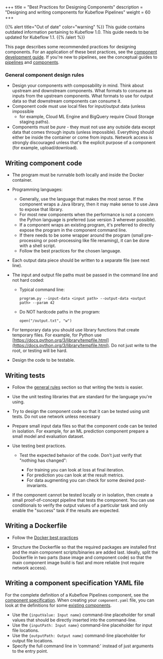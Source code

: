 +++
title = "Best Practices for Designing Components"
description = "Designing and writing components for Kubeflow Pipelines"
weight = 60
+++

{{% alert title="Out of date" color="warning" %}}
This guide contains outdated information pertaining to Kubeflow 1.0. This guide
needs to be updated for Kubeflow 1.1.
{{% /alert %}}


This page describes some recommended practices for designing
components. For an application of these best practices, see the
[component development guide](/docs/pipelines/sdk/component-development). If 
you're new to pipelines, see the conceptual guides to 
[pipelines](/docs/pipelines/concepts/pipeline/)
and [components](/docs/pipelines/concepts/component/).

<a id="general"></a>
### General component design rules

*   Design your components with composability in mind. Think about
    upstream and downstream components. What formats to consume as inputs from
    the upstream components. What formats to use for output data so that
    downstream components can consume it.
*   Component code must use local files for input/output data (unless impossible
    - for example, Cloud ML Engine and BigQuery require Cloud Storage staging
    paths).
*   Components must be *pure* - they must not use any outside data except data
    that comes through inputs (unless impossible). Everything should either be
    inside the container or come from inputs. Network access is strongly
    discouraged unless that's the explicit purpose of a component (for example,
    upload/download).

## Writing component code

*   The program must be runnable both locally and inside the Docker
    container.
*   Programming languages:

    *   Generally, use the language that makes the most sense. If the
        component wraps a Java library, then it may make sense to use Java to
        expose that library.
    *   For most new components when the performance is not a concern
        the Python language is preferred (use version 3 wherever possible).
    *   If a component wraps an existing program, it's preferred to
        directly expose the program in the component command line.
    *   If there needs to be some wrapper around the program (small
        pre-processing or post-processing like file renaming), it can be done
        with a shell script.
    *   Follow the best practices for the chosen language.

*   Each output data piece should be written to a separate file (see next line).
*   The input and output file paths must be passed in the command line and
    not hard coded:

    *   Typical command line:

        ```
        program.py --input-data <input path> --output-data <output path> --param 42
        ```

    *   Do NOT hardcode paths in the program:
    
        ```
        open("/output.txt", "w")
        ```

*   For temporary data you should use library functions that create
    temporary files. For example, for Python use
    [https://docs.python.org/3/library/tempfile.html](https://docs.python.org/3/library/tempfile.html).
    Do not just write to the root, or testing will be hard.
*   Design the code to be testable.

## Writing tests

*   Follow the [general rules](#general) section so that writing the tests is
    easier.
*   Use the unit testing libraries that are standard for the language you're
    using.
*   Try to design the component code so that it can be tested using unit tests.
    Do not use network unless necessary

*   Prepare small input data files so that the component code can be tested in
    isolation. For example, for an ML prediction component prepare a small model
    and evaluation dataset.

*   Use testing best practices.

    *   Test the expected behavior of the code. Don't just verify that
        "nothing has changed":

        *   For training you can look at loss at final iteration.
        *   For prediction you can look at the result metrics.
        *   For data augmenting you can check for some desired post-invariants.

*   If the component cannot be tested locally or in isolation, then create a
    small proof-of-concept pipeline that tests the component. You can use
    conditionals to verify the output values of a particular task and only
    enable the "success" task if the results are expected.

## Writing a Dockerfile

*   Follow the 
    [Docker best practices](https://docs.docker.com/develop/develop-images/dockerfile_best-practices/)

*   Structure the Dockerfile so that the required packages are installed
    first and the main component scripts/binaries are added last. Ideally, split
    the Dockerfile in two parts (base image and component code) so that the
    main component image build is fast and more reliable (not require network
    access).

## Writing a component specification YAML file

For the complete definition of a Kubeflow Pipelines component, see the
[component specification](/docs/pipelines/reference/component-spec/).
When creating your `component.yaml` file, you can look at the definitions for 
some
[existing components](https://github.com/kubeflow/pipelines/search?q=filename%3Acomponent.yaml&unscoped_q=filename%3Acomponent.yaml).

*   Use the `{inputValue: Input name}` command-line placeholder for small
    values that should be directly inserted into the command-line.
*   Use the `{inputPath: Input name}` command-line placeholder for input file
    locations.
*   Use the `{outputPath: Output name}` command-line placeholder for output file
    locations.
*   Specify the full command line in ‘command:' instead of just arguments to the
    entry point.
